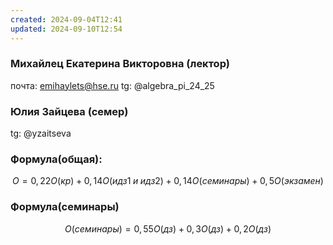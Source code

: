 ```yaml
---
created: 2024-09-04T12:41
updated: 2024-09-10T12:54
---
```

### Михайлец Екатерина Викторовна (лектор)
почта: emihaylets@hse.ru
tg: @algebra_pi_24_25

### Юлия Зайцева (семер)
tg: @yzaitseva

### Формула(общая): 
$$O=0,22O(кр)+0,14O(идз1\;и\;идз2)+0,14O(семинары)+0,5O(экзамен)$$
### Формула(семинары)
$$
O(семинары)=0,55O(дз)+0,3O(дз)+0,2O(дз)
$$
